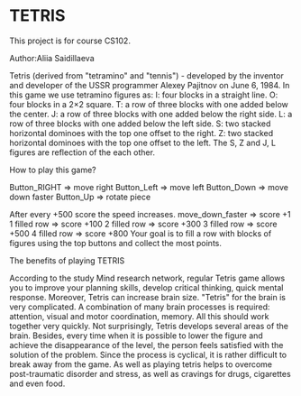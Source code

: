 # TETRIS
This project is for course CS102.

Author:Aliia Saidillaeva

Tetris (derived from "tetramino" and "tennis") - developed by the inventor and developer of the USSR programmer Alexey Pajitnov
on June 6, 1984. 
In this game we use tetramino figures as:
 I: four blocks in a straight line.
 O: four blocks in a 2×2 square. 
 T: a row of three blocks with one added below the center.
 J: a row of three blocks with one added below the right side. 
 L: a row of three blocks with one added below the left side.
 S: two stacked horizontal dominoes with the top one offset to the right. 
 Z: two stacked horizontal dominoes with the top one offset to the left.
The S, Z and J, L figures are reflection of the each other.


How to play this game?

Button_RIGHT => move right
Button_Left => move left
Button_Down => move down faster
Button_Up => rotate piece

After every +500 score the speed increases.
move_down_faster => score +1
1 filled row => score +100
2 filled row => score +300
3 filled row => score +500
4 filled row => score +800
Your goal is to fill a row with blocks of figures using the top buttons and collect the most points.


The benefits of playing TETRIS

According to the study Mind research network, regular Tetris game allows you to improve your planning skills, develop critical
thinking, quick mental response. Moreover, Tetris can increase brain size. "Tetris" for the brain is very complicated. A
combination of many brain processes is required: attention, visual and motor coordination, memory. All this should work together
very quickly. Not surprisingly, Tetris develops several areas of the brain. Besides, every time when it is possible to lower the
figure and achieve the disappearance of the level, the person feels satisfied with the solution of the problem. Since the process
is cyclical, it is rather difficult to break away from the game. Аs well as playing tetris helps to overcome post-traumatic
disorder and stress, as well as cravings for drugs, cigarettes and even food. 


